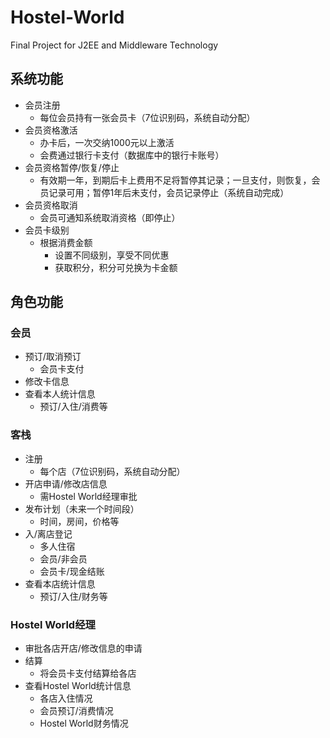 # Hostel-World
Final Project for J2EE and Middleware Technology
## 系统功能
- 会员注册
  - 每位会员持有一张会员卡（7位识别码，系统自动分配）
- 会员资格激活
  - 办卡后，一次交纳1000元以上激活
  - 会费通过银行卡支付（数据库中的银行卡账号）
- 会员资格暂停/恢复/停止
  - 有效期一年，到期后卡上费用不足将暂停其记录；一旦支付，则恢复，会员记录可用；暂停1年后未支付，会员记录停止（系统自动完成）
- 会员资格取消
  - 会员可通知系统取消资格（即停止）
- 会员卡级别
  - 根据消费金额
    - 设置不同级别，享受不同优惠
    - 获取积分，积分可兑换为卡金额
## 角色功能
### 会员
- 预订/取消预订
  - 会员卡支付
- 修改卡信息
- 查看本人统计信息
  - 预订/入住/消费等
### 客栈
- 注册
  - 每个店（7位识别码，系统自动分配）
- 开店申请/修改店信息
  - 需Hostel World经理审批
- 发布计划（未来一个时间段）
  - 时间，房间，价格等
- 入/离店登记
  - 多人住宿
  - 会员/非会员
  - 会员卡/现金结账
- 查看本店统计信息
  - 预订/入住/财务等
### Hostel World经理
- 审批各店开店/修改信息的申请
- 结算
  - 将会员卡支付结算给各店
- 查看Hostel World统计信息
  - 各店入住情况
  - 会员预订/消费情况
  - Hostel World财务情况
